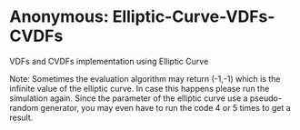 # Anonymous: Elliptic-Curve-VDFs-CVDFs
VDFs and CVDFs implementation using Elliptic Curve

Note: Sometimes the evaluation algorithm may return (-1,-1) which is the infinite value of the elliptic curve. In case this happens please run the simulation again. Since the parameter of the elliptic curve use a pseudo-random generator, you may even have to run the code 4 or 5 times to get a result.
